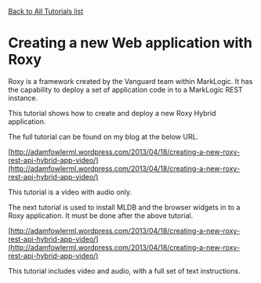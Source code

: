 [Back to All Tutorials list](tutorial-all.html)
# Creating a new Web application with Roxy

Roxy is a framework created by the Vanguard team within MarkLogic. It has the capability to deploy a set of application code in to a MarkLogic REST instance.

This tutorial shows how to create and deploy a new Roxy Hybrid application.

The full tutorial can be found on my blog at the below URL.

[http://adamfowlerml.wordpress.com/2013/04/18/creating-a-new-roxy-rest-api-hybrid-app-video/](http://adamfowlerml.wordpress.com/2013/04/18/creating-a-new-roxy-rest-api-hybrid-app-video/)

This tutorial is a video with audio only.

The next tutorial is used to install MLDB and the browser widgets in to a Roxy application. It must be done after the above tutorial.

[http://adamfowlerml.wordpress.com/2013/04/18/creating-a-new-roxy-rest-api-hybrid-app-video/](http://adamfowlerml.wordpress.com/2013/04/18/creating-a-new-roxy-rest-api-hybrid-app-video/)

This tutorial includes video and audio, with a full set of text instructions.
